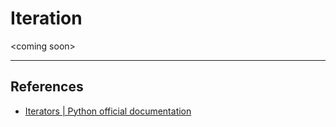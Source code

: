 # Iteration

\<coming soon>





***

## References

* [Iterators | Python official documentation](https://docs.python.org/3/tutorial/classes.html#iterators)
